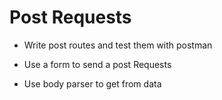 # Post Requests

* Write post routes and test them with postman

* Use a form to send a post Requests

* Use body parser to get from data
